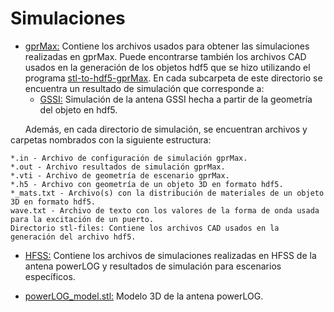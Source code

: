 # Simulaciones

* [gprMax:](https://github.com/gdh-uniandes/GPR-Uniandes/blob/main/Simulaciones/gprMax/) Contiene los archivos usados para obtener las simulaciones realizadas en gprMax. Puede encontrarse también los archivos CAD usados en la generación de los objetos hdf5 que se hizo utilizando el programa [stl-to-hdf5-gprMax](https://github.com/gaboandres1/stl-to-hdf5-gprMax). En cada subcarpeta de este directorio se encuentra un resultado de simulación que corresponde a:
    * [GSSI:](https://github.com/gdh-uniandes/GPR-Uniandes/blob/main/Simulaciones/gprMax/GSSI/) Simulación de la antena GSSI hecha a partir de la geometría del objeto en hdf5.

&nbsp;&nbsp;&nbsp;&nbsp;&nbsp;&nbsp;Además, en cada directorio de simulación, se encuentran archivos y carpetas nombrados con la siguiente estructura:

    *.in - Archivo de configuración de simulación gprMax.
    *.out - Archivo resultados de simulación gprMax.
    *.vti - Archivo de geometría de escenario gprMax.
    *.h5 - Archivo con geometría de un objeto 3D en formato hdf5.
    *_mats.txt - Archivo(s) con la distribución de materiales de un objeto 3D en formato hdf5.
    wave.txt - Archivo de texto con los valores de la forma de onda usada para la excitación de un puerto.
    Directorio stl-files: Contiene los archivos CAD usados en la generación del archivo hdf5.

* [HFSS:](https://github.com/gdh-uniandes/GPR-Uniandes/blob/main/Simulaciones/HFSS/) Contiene los archivos de simulaciones realizadas en HFSS de la antena powerLOG y resultados de simulación para escenarios específicos.

* [powerLOG_model.stl:](https://github.com/gdh-uniandes/GPR-Uniandes/blob/main/Simulaciones/powerLOG_model.stl) Modelo 3D de la antena powerLOG.
